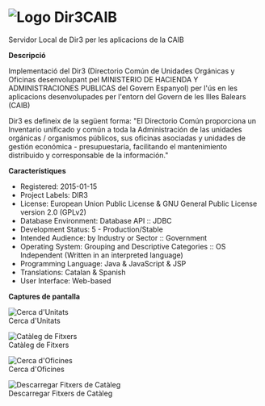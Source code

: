 # ![Logo](https://raw.githubusercontent.com/GovernIB/dir3caib/binaris/projectinfo_Attachments/icon.jpg) Dir3CAIB
Servidor Local de Dir3 per les aplicacions de la CAIB


**Descripció**

Implementació del Dir3 (Directorio Común de Unidades Orgánicas y Oficinas desenvolupant pel MINISTERIO DE HACIENDA Y ADMINISTRACIONES PUBLICAS del Govern Espanyol) per l'ús en les aplicacions desenvolupades per l'entorn del Govern de les Illes Balears (CAIB)

Dir3 es defineix de la següent forma:
"El Directorio Común proporciona un Inventario unificado y común a toda la Administración de las unidades orgánicas / organismos públicos, sus oficinas asociadas y unidades de gestión económica - presupuestaria, facilitando el mantenimiento distribuido y corresponsable de la información."


**Característiques**

* Registered: 2015-01-15 
* Project Labels: DIR3
* License:  European Union Public License & GNU General Public License version 2.0 (GPLv2)
* Database Environment: Database API :: JDBC
* Development Status: 5 - Production/Stable
* Intended Audience: by Industry or Sector :: Government
* Operating System: Grouping and Descriptive Categories :: OS Independent (Written in an interpreted language)
* Programming Language: Java & JavaScript & JSP
* Translations: Catalan & Spanish
* User Interface: Web-based



**Captures de pantalla**

![Cerca d'Unitats](https://raw.githubusercontent.com/GovernIB/dir3caib/binaris/projectinfo_Attachments/screenshots/dir3caib_unitats.png)<br/>
Cerca d'Unitats

![Catàleg de Fitxers](https://raw.githubusercontent.com/GovernIB/dir3caib/binaris/projectinfo_Attachments/screenshots/dir3caib_cataleg_fitxers.png)<br/>
Catàleg de Fitxers


![Cerca d'Oficines](https://raw.githubusercontent.com/GovernIB/dir3caib/binaris/projectinfo_Attachments/screenshots/dir3caib_oficines.png)<br/>
Cerca d'Oficines


![Descarregar Fitxers de Catàleg](https://raw.githubusercontent.com/GovernIB/dir3caib/binaris/projectinfo_Attachments/screenshots/dir3caib_cataleg_descarregar.png)<br/>
Descarregar Fitxers de Catàleg








